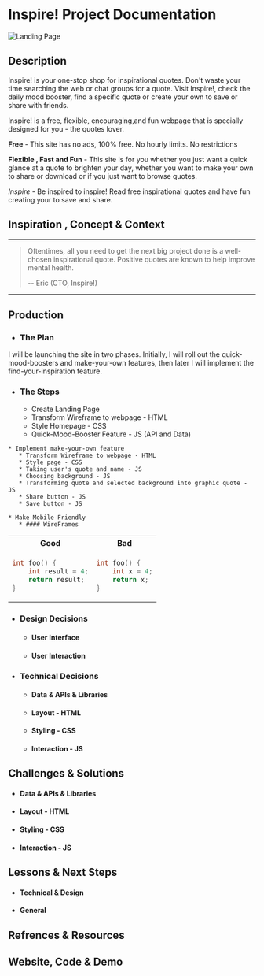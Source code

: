 #  Inspire! Project Documentation 

![Landing Page](https://eric-asare.github.io/ConnectionsLab/projectOne/images/documentationImages/landingPage2.png)

## Description

Inspire! is your one-stop shop for inspirational quotes. Don't waste your time searching the web or chat groups for a quote. Visit Inspire!, check the daily mood booster, find a specific quote or create your own to save or share with friends. 

Inspire! is a free, flexible, encouraging,and fun  webpage that is specially designed for you - the quotes lover. 

**Free** - This site has no ads, 100% free. No hourly limits. No restrictions

**Flexible , Fast and Fun** - This site is for you whether you just want a quick glance at a quote to brighten your day, whether you want to make your own to share or download or if you just want to browse quotes. 

*Inspire* -  Be inspired to inspire! Read free inspirational quotes and have fun creating your  to save and share. 

## Inspiration , Concept & Context

---

>  Oftentimes, all you need to get the next big project done is a well-chosen      inspirational quote. 
> Positive quotes are known to help improve mental health. 
>
> -- Eric (CTO, Inspire!)

---

## Production
   * ### The Plan
   I will be launching the site in two phases. Initially, I will roll out the quick-mood-boosters and make-your-own features, then later I will implement the find-your-inspiration feature.
   
   
   * ### The Steps 
      * Create Landing Page 
      * Transform Wireframe to webpage - HTML
      * Style Homepage - CSS
      * Quick-Mood-Booster Feature - JS (API and Data)

    * Implement make-your-own feature
       * Transform Wireframe to webpage - HTML
       * Style page - CSS
       * Taking user's quote and name - JS
       * Choosing background - JS
       * Transforming quote and selected background into graphic quote - JS
       * Share button - JS
       * Save button - JS

    * Make Mobile Friendly
       * #### WireFrames

<table>
<tr>
<th> Good </th>
<th> Bad </th>
</tr>
<tr>
<td>

```c++
int foo() {
    int result = 4;
    return result;
}
```

</td>
<td>

```c++
int foo() { 
    int x = 4;
    return x;
}
```

</td>
</tr>
</table>

   * ### Design Decisions

       * #### User Interface
       * #### User Interaction

   * ### Technical Decisions
       * #### Data & APIs & Libraries
       * #### Layout - HTML
       * #### Styling - CSS
       * #### Interaction - JS

## Challenges & Solutions
   * #### Data & APIs & Libraries
   * #### Layout - HTML
   * #### Styling - CSS
   * #### Interaction - JS

## Lessons & Next Steps
  * #### Technical & Design
  * #### General

## Refrences & Resources

## Website, Code & Demo

